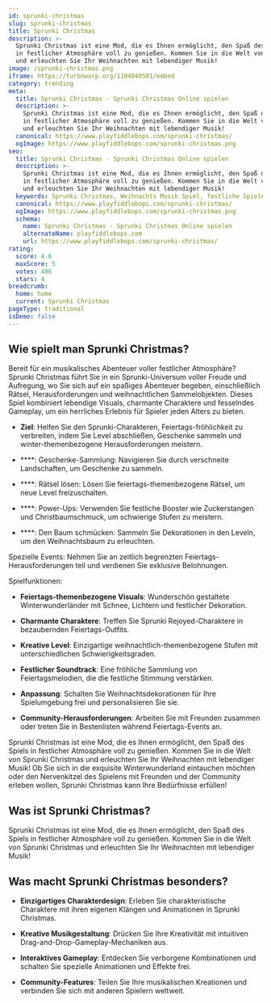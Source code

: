 ```yaml
---
id: sprunki-christmas
slug: sprunki-christmas
title: Sprunki Christmas
description: >-
  Sprunki Christmas ist eine Mod, die es Ihnen ermöglicht, den Spaß des Spiels
  in festlicher Atmosphäre voll zu genießen. Kommen Sie in die Welt von Sprunki Christmas
  und erleuchten Sie Ihr Weihnachten mit lebendiger Musik!
image: /sprunki-christmas.png
iframe: https://turbowarp.org/1104040581/embed
category: trending
meta:
  title: Sprunki Christmas - Sprunki Christmas Online spielen
  description: >-
    Sprunki Christmas ist eine Mod, die es Ihnen ermöglicht, den Spaß des Spiels
    in festlicher Atmosphäre voll zu genießen. Kommen Sie in die Welt von Sprunki Christmas
    und erleuchten Sie Ihr Weihnachten mit lebendiger Musik!
  canonical: https://www.playfiddlebops.com/sprunki-christmas/
  ogImage: https://www.playfiddlebops.com/sprunki-christmas.png
seo:
  title: Sprunki Christmas - Sprunki Christmas Online spielen
  description: >-
    Sprunki Christmas ist eine Mod, die es Ihnen ermöglicht, den Spaß des Spiels
    in festlicher Atmosphäre voll zu genießen. Kommen Sie in die Welt von Sprunki Christmas
    und erleuchten Sie Ihr Weihnachten mit lebendiger Musik!
  keywords: Sprunki Christmas, Weihnachts Musik Spiel, festliche Spiele
  canonical: https://www.playfiddlebops.com/sprunki-christmas/
  ogImage: https://www.playfiddlebops.com/sprunki-christmas.png
  schema:
    name: Sprunki Christmas - Sprunki Christmas Online spielen
    alternateName: playfiddlebops.com
    url: https://www.playfiddlebops.com/sprunki-christmas/
rating:
  score: 4.6
  maxScore: 5
  votes: 486
  stars: 4
breadcrumb:
  home: home
  current: Sprunki Christmas
pageType: traditional
isDemo: false
---
```


## Wie spielt man Sprunki Christmas?

Bereit für ein musikalisches Abenteuer voller festlicher Atmosphäre? Sprunki Christmas führt Sie in ein Sprunki-Universum voller Freude und Aufregung, wo Sie sich auf ein spaßiges Abenteuer begeben, einschließlich Rätsel, Herausforderungen und weihnachtlichen Sammelobjekten. Dieses Spiel kombiniert lebendige Visuals, charmante Charaktere und fesselndes Gameplay, um ein herrliches Erlebnis für Spieler jeden Alters zu bieten.

- **Ziel**: Helfen Sie den Sprunki-Charakteren, Feiertags-fröhlichkeit zu verbreiten, indem Sie Level abschließen, Geschenke sammeln und winter-themenbezogene Herausforderungen meistern.

- ****: Geschenke-Sammlung: Navigieren Sie durch verschneite Landschaften, um Geschenke zu sammeln.

- ****: Rätsel lösen: Lösen Sie feiertags-themenbezogene Rätsel, um neue Level freizuschalten.

- ****: Power-Ups: Verwenden Sie festliche Booster wie Zuckerstangen und Christbaumschmuck, um schwierige Stufen zu meistern.

- ****: Den Baum schmücken: Sammeln Sie Dekorationen in den Leveln, um den Weihnachtsbaum zu erleuchten.

Spezielle Events: Nehmen Sie an zeitlich begrenzten Feiertags-Herausforderungen teil und verdienen Sie exklusive Belohnungen.

Spielfunktionen:

- **Feiertags-themenbezogene Visuals**: Wunderschön gestaltete Winterwunderländer mit Schnee, Lichtern und festlicher Dekoration.

- **Charmante Charaktere**: Treffen Sie Sprunki Rejoyed-Charaktere in bezaubernden Feiertags-Outfits.

- **Kreative Level**: Einzigartige weihnachtlich-themenbezogene Stufen mit unterschiedlichen Schwierigkeitsgraden.

- **Festlicher Soundtrack**: Eine fröhliche Sammlung von Feiertagsmelodien, die die festliche Stimmung verstärken.

- **Anpassung**: Schalten Sie Weihnachtsdekorationen für Ihre Spielumgebung frei und personalisieren Sie sie.

- **Community-Herausforderungen**: Arbeiten Sie mit Freunden zusammen oder treten Sie in Bestenlisten während Feiertags-Events an.

Sprunki Christmas ist eine Mod, die es Ihnen ermöglicht, den Spaß des Spiels in festlicher Atmosphäre voll zu genießen. Kommen Sie in die Welt von Sprunki Christmas und erleuchten Sie Ihr Weihnachten mit lebendiger Musik! Ob Sie sich in die exquisite Winterwunderland eintauchen möchten oder den Nervenkitzel des Spielens mit Freunden und der Community erleben wollen, Sprunki Christmas kann Ihre Bedürfnisse erfüllen!

## Was ist Sprunki Christmas?

Sprunki Christmas ist eine Mod, die es Ihnen ermöglicht, den Spaß des Spiels in festlicher Atmosphäre voll zu genießen. Kommen Sie in die Welt von Sprunki Christmas und erleuchten Sie Ihr Weihnachten mit lebendiger Musik!

## Was macht Sprunki Christmas besonders?

- **Einzigartiges Charakterdesign**: Erleben Sie charakteristische Charaktere mit ihren eigenen Klängen und Animationen in Sprunki Christmas.

- **Kreative Musikgestaltung**: Drücken Sie Ihre Kreativität mit intuitiven Drag-and-Drop-Gameplay-Mechaniken aus.

- **Interaktives Gameplay**: Entdecken Sie verborgene Kombinationen und schalten Sie spezielle Animationen und Effekte frei.

- **Community-Features**: Teilen Sie Ihre musikalischen Kreationen und verbinden Sie sich mit anderen Spielern weltweit.
